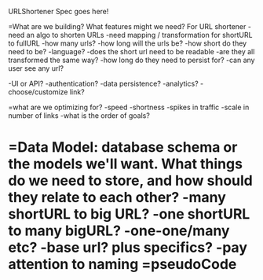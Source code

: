 URLShortener Spec goes here!

=What are we building? What features might we need? For URL shortener
-need an algo to shorten URLs
-need mapping / transformation for shortURL to fullURL
-how many urls?
-how long will the urls be?
-how short do they need to be?
-language?
-does the short url need to be readable
-are they all transformed the same way?
-how long do they need to persist for?
-can any user see any url?

-UI or API?
-authentication?
-data persistence?
-analytics?
-choose/customize link?

=what are we optimizing for?
-speed
-shortness
-spikes in traffic
-scale in number of links
-what is the order of goals?

=Data Model:  database schema or the models we'll want. What things do we need to store, and how should they relate to each other?
-many shortURL to big URL?
-one shortURL to many bigURL?
-one-one/many etc?
-base url? plus specifics?
-pay attention to naming
=pseudoCode
=
